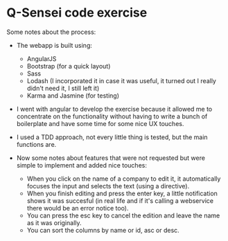 Q-Sensei code exercise
================

Some notes about the process:

- The webapp is built using:
  - AngularJS
  - Bootstrap (for a quick layout)
  - Sass
  - Lodash (I incorporated it in case it was useful, it turned out I really didn't need it, I still left it)
  - Karma and Jasmine (for testing)

- I went with angular to develop the exercise because it allowed me to concentrate on the functionality without having to write a bunch of boilerplate and have some time for some nice UX touches.

- I used a TDD approach, not every little thing is tested, but the main functions are.

- Now some notes about features that were not requested but were simple to implement and added nice touches:
  - When you click on the name of a company to edit it, it automatically focuses the input and selects the text (using a directive).
  - When you finish editing and press the enter key, a little notification shows it was succesful (in real life and if it's calling a webservice there would be an error notice too).
  - You can press the esc key to cancel the edition and leave the name as it was originally.
  - You can sort the columns by name or id, asc or desc.

